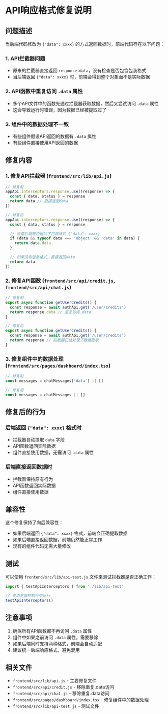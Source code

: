 # API响应格式修复说明

## 问题描述

当后端代码修改为 `{"data": xxxx}` 的方式返回数据时，前端代码存在以下问题：

### 1. API拦截器问题

- 原来的拦截器直接返回 `response.data`，没有检查是否包含包装格式
- 当后端返回 `{"data": xxxx}` 时，前端会得到整个对象而不是实际数据

### 2. API函数中重复访问 `.data` 属性

- 多个API文件中的函数先通过拦截器获取数据，然后又尝试访问 `.data` 属性
- 这会导致运行时错误，因为数据已经被提取过了

### 3. 组件中的数据处理不一致

- 有些组件假设API返回的数据有 `.data` 属性
- 有些组件直接使用API返回的数据

## 修复内容

### 1. 修复API拦截器 (`frontend/src/lib/api.js`)

```javascript
// 修复前
appApi.interceptors.response.use((response) => {
  const { data, status } = response
  return data // 直接返回data
})

// 修复后
appApi.interceptors.response.use((response) => {
  const { data, status } = response

  // 检查后端是否返回了包装格式 {"data": xxxx}
  if (data && typeof data === 'object' && 'data' in data) {
    return data.data
  }

  // 如果没有包装格式，直接返回data
  return data
})
```

### 2. 修复API函数 (`frontend/src/api/credit.js`, `frontend/src/api/chat.js`)

```javascript
// 修复前
export async function getUserCredits() {
  const response = await authApi.get('/user/credits')
  return response.data // 重复访问.data
}

// 修复后
export async function getUserCredits() {
  const response = await authApi.get('/user/credits')
  return response // 拦截器已经处理了数据提取
}
```

### 3. 修复组件中的数据处理 (`frontend/src/pages/dashboard/index.tsx`)

```javascript
// 修复前
const messages = chatMessages['data'] || []

// 修复后
const messages = chatMessages || []
```

## 修复后的行为

### 后端返回 `{"data": xxxx}` 格式时

- 拦截器自动提取 `data` 字段
- API函数返回实际数据
- 组件直接使用数据，无需访问 `.data` 属性

### 后端直接返回数据时

- 拦截器保持原有行为
- API函数返回实际数据
- 组件直接使用数据

## 兼容性

这个修复保持了向后兼容性：

- 如果后端返回 `{"data": xxxx}` 格式，前端会正确提取数据
- 如果后端直接返回数据，前端仍然能正常工作
- 现有的组件代码无需大量修改

## 测试

可以使用 `frontend/src/lib/api-test.js` 文件来测试拦截器是否正确工作：

```javascript
import { testApiInterceptors } from './lib/api-test'

// 在浏览器控制台中运行
testApiInterceptors()
```

## 注意事项

1. 确保所有API函数都不再访问 `.data` 属性
2. 组件中如果之前访问 `.data` 属性，需要移除
3. 如果后端同时支持两种格式，前端会自动适配
4. 建议统一后端响应格式，避免混用

## 相关文件

- `frontend/src/lib/api.js` - 主要修复文件
- `frontend/src/api/credit.js` - 移除重复.data访问
- `frontend/src/api/chat.js` - 移除重复.data访问
- `frontend/src/pages/dashboard/index.tsx` - 修复组件中的数据处理
- `frontend/src/lib/api-test.js` - 测试文件
